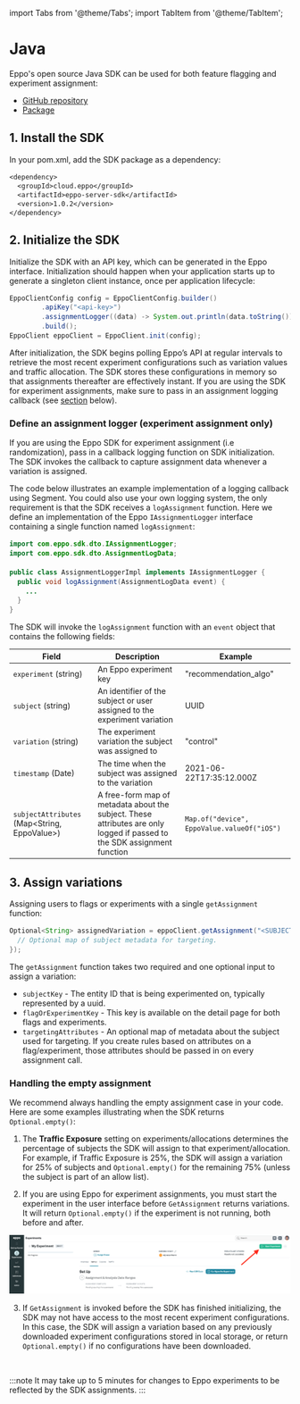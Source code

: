 import Tabs from '@theme/Tabs';
import TabItem from '@theme/TabItem';

# Java

Eppo's open source Java SDK can be used for both feature flagging and experiment assignment:
- [GitHub repository](https://github.com/Eppo-exp/java-server-sdk)
- [Package](https://s01.oss.sonatype.org/#nexus-search;quick~eppo-server-sdk)

## 1. Install the SDK
In your pom.xml, add the SDK package as a dependency:

```
<dependency>
  <groupId>cloud.eppo</groupId>
  <artifactId>eppo-server-sdk</artifactId>
  <version>1.0.2</version>
</dependency>
```

## 2. Initialize the SDK

Initialize the SDK with an API key, which can be generated in the Eppo interface. Initialization should happen when your application starts up to generate a singleton client instance, once per application lifecycle:


```java
EppoClientConfig config = EppoClientConfig.builder()
        .apiKey("<api-key>")
        .assignmentLogger((data) -> System.out.println(data.toString()))
        .build();
EppoClient eppoClient = EppoClient.init(config);
```

After initialization, the SDK begins polling Eppo’s API at regular intervals to retrieve the most recent experiment configurations such as variation values and traffic allocation. The SDK stores these configurations in memory so that assignments thereafter are effectively instant. If you are using the SDK for experiment assignments, make sure to pass in an assignment logging callback (see [section](#define-an-assignment-logger-experiment-assignment-only) below).

### Define an assignment logger (experiment assignment only)

If you are using the Eppo SDK for experiment assignment (i.e randomization), pass in a callback logging function on SDK initialization. The SDK invokes the callback to capture assignment data whenever a variation is assigned.

The code below illustrates an example implementation of a logging callback using Segment. You could also use your own logging system, the only requirement is that the SDK receives a `logAssignment` function. Here we define an implementation of the Eppo `IAssignmentLogger` interface containing a single function named `logAssignment`:

```java
import com.eppo.sdk.dto.IAssignmentLogger;
import com.eppo.sdk.dto.AssignmentLogData;

public class AssignmentLoggerImpl implements IAssignmentLogger {
  public void logAssignment(AssignmentLogData event) {
    ...
  }
}
```

The SDK will invoke the `logAssignment` function with an `event` object that contains the following fields:

| Field | Description | Example |
| --------- | ------- | ---------- |
| `experiment` (string) | An Eppo experiment key | "recommendation_algo" |
| `subject` (string) | An identifier of the subject or user assigned to the experiment variation | UUID |
| `variation` (string) | The experiment variation the subject was assigned to | "control" |
| `timestamp` (Date) | The time when the subject was assigned to the variation | 2021-06-22T17:35:12.000Z |
| `subjectAttributes` (Map<String, EppoValue>) | A free-form map of metadata about the subject. These attributes are only logged if passed to the SDK assignment function | `Map.of("device", EppoValue.valueOf("iOS")` |


## 3. Assign variations
Assigning users to flags or experiments with a single `getAssignment` function:

```java
Optional<String> assignedVariation = eppoClient.getAssignment("<SUBJECT-KEY>", "<FLAG-OR-EXPERIMENT-KEY>", {
  // Optional map of subject metadata for targeting.
});
```

The `getAssignment` function takes two required and one optional input to assign a variation:
- `subjectKey` - The entity ID that is being experimented on, typically represented by a uuid.
- `flagOrExperimentKey` - This key is available on the detail page for both flags and experiments.
- `targetingAttributes` - An optional map of metadata about the subject used for targeting. If you create rules based on attributes on a flag/experiment, those attributes should be passed in on every assignment call.

### Handling the empty assignment
We recommend always handling the empty assignment case in your code. Here are some examples illustrating when the SDK returns `Optional.empty()`:

1. The **Traffic Exposure** setting on experiments/allocations determines the percentage of subjects the SDK will assign to that experiment/allocation. For example, if Traffic Exposure is 25%, the SDK will assign a variation for 25% of subjects and `Optional.empty()` for the remaining 75% (unless the subject is part of an allow list).

2. If you are using Eppo for experiment assignments, you must start the experiment in the user interface before `GetAssignment` returns variations. It will return `Optional.empty()` if the experiment is not running, both before and after.

  ![start-experiment](../../../../static/img/connecting-data/StartExperiment.png)

3.  If `GetAssignment` is invoked before the SDK has finished initializing, the SDK may not have access to the most recent experiment configurations. In this case, the SDK will assign a variation based on any previously downloaded experiment configurations stored in local storage, or return `Optional.empty()` if no configurations have been downloaded.

<br />

:::note
It may take up to 5 minutes for changes to Eppo experiments to be reflected by the SDK assignments.
:::

